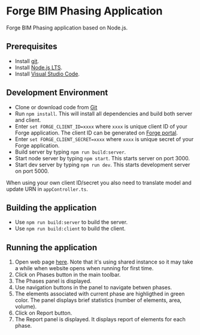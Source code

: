 # Forge BIM Phasing Application

Forge BIM Phasing application based on Node.js.

## Prerequisites
* Install [git](https://pages.git.autodesk.com/github-solutions/).
* Install [Node.js LTS](https://nodejs.org/).
* Install [Visual Studio Code](https://code.visualstudio.com/).

## Development Environment
* Clone or download code from [Git](https://git.autodesk.com/consulting-emea/forge-bim-phasing)
* Run `npm install`. This will install all dependencies and build both server and client.
* Enter `set FORGE_CLIENT_ID=xxxx` where `xxxx` is unique client ID of your Forge application. The client ID can be generated on [Forge portal](https://developer.autodesk.com/).
* Enter `set FORGE_CLIENT_SECRET=xxxx` where `xxxx` is unique secret of your Forge application.
* Build server by typing `npm run build:server`.
* Start node server by typing `npm start`. This starts server on port 3000.
* Start dev server by typing `npm run dev`. This starts development server on port 5000.

When using your own client ID/secret you also need to translate model and update URN in `appController.ts`.

## Building the application
* Use `npm run build:server` to build the server.
* Use `npm run build:client` to build the client.

## Running the application
1. Open web page [here](http://forge-bim-phasing.azurewebsites.net). Note that it's using shared instance so it may take a while when website opens when running for first time.
2. Click on Phases button in the main toolbar.
3. The Phases panel is displayed.
4. Use navigation buttons in the panel to navigate betwen phases.
5. The elements associated with current phase are highligthed in green color. The panel displays brief statistics (number of elements, area, volume).
6. Click on Report button.
7. The Report panel is displayed. It displays report of elements for each phase.
